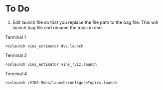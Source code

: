 # To Do
1) Edit launch file so that you replace the file path to the bag file. This will launch bag file and rename the topic in one.

Terminal 1

```roslaunch vins_estimator dvs.launch```

Terminal 2

```roslaunch vins_estimator vins_rviz.launch```

Terminal 4

```roslaunch /VINS-Mono/launch/configureTopics.launch ```

